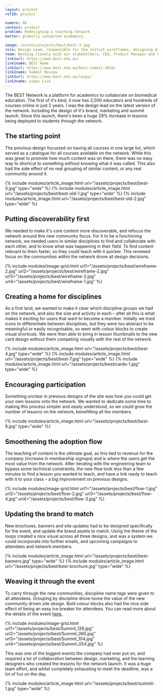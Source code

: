 ```yaml
---
layout: project
refID: project

numero: 06
context: product
problem: Redesigning a teaching network
matter: globally connected academics.

image: /assets/projects/best/best-3.jpg
role: Design Lead, responsible for the initial wireframes, designing disciplines to work with marketing, designing some but not all pixels.
team: Working closely with our stakeholders, CEO, Product Manager and UI Designer for the new feature launch.
link1url: https://www.best.edu.au/
link1name: BEST Home
link2url: https://www.best.edu.au/best-summit-2015/
link2name: Summit Review
link3url: https://www.best.edu.au/loops/
link3name: Loops Live
---
```


The BEST Network is a platform for academics to collaborate on biomedical education. The first of it's kind, it now has 2,000 educators and hundreds of courses online in just 2 years. I was the design lead on the latest version of the network. Including the design of it's brand, marketing and summit launch. Since this launch, there's been a huge 28% increase in lessons being deployed to students through the network.

## The starting point
The previous design focussed on having all courses in one large list, which served as a catalogue for all courses available on the network. While this was great to promote how much content was on there, there was no easy way to shortcut to something without knowing what it was called. This also had the side effect of no real grouping of similar content, or any real community around it.

{% include modules/article_image.html url="/assets/projects/best/best-0.jpg" type="wide" %}
{% include modules/article_image.html url="/assets/projects/best/best-old-1.jpg" type="wide" %}
{% include modules/article_image.html url="/assets/projects/best/best-old-2.jpg" type="wide" %}

## Putting discoverability first

We needed to make it's core content more discoverable, and refocus the network around this new community focus. For it to be a functioning network, we needed users in similar disciplines to find and collaborate with each other, and to know what was happening in their field. To find content relevant to them faster, so they could teach with it quicker. This renewed focus on the communities within the network drove all design decisions.

{% include modules/image-grid.html url1="/assets/projects/best/wireframe-2.jpg" url2="/assets/projects/best/wireframe-2.jpg" url3="/assets/projects/best/wireframe-2.jpg" url4="/assets/projects/best/wireframe-1.jpg" %}

## Creating a home for disciplines

As a first land, we wanted to make it clear which discipline groups we had on the network, and also the size and activity in each – after all this is what makes it exciting for users that want to become a member. Initially we tried icons to differentiate between disciplines, but they were too abstract to be meaningful or easily recognisable, so went with colour blocks to create visual shortcuts. We were then able to bring in lesson thumbnails to the new card design without them competing visually with the rest of the network.

{% include modules/article_image.html url="/assets/projects/best/best-4.jpg" type="wide" %}
{% include modules/article_image.html url="/assets/projects/best/best-7.jpg" type="wide" %}
{% include modules/article_image.html url="/assets/projects/best/cards-1.jpg" type="wide" %}

## Encouraging participation

Something unclear in previous designs of the site was how you could get your own lessons onto the network. We wanted to dedicate some time to making this process simpler and easily understood, so we could grow the number of lessons on the network, benefitting all the members.

{% include modules/article_image.html url="/assets/projects/best/best-8.jpg" type="wide" %}

## Smoothening the adoption flow

The teaching of content is the ultimate goal, as this tied to revenue for the company (increase in membership signups) and is where the users get the most value from the network. After iterating with the engineering team to bypass some technical constraints, the new flow took less than a few minutes to find a lesson you wanted to teach, and have a link ready to teach with it to your class – a big improvement on previous designs.

{% include modules/image-grid.html url1="/assets/projects/best/flow-1.jpg" url2="/assets/projects/best/flow-2.jpg" url3="/assets/projects/best/flow-4.jpg" url4="/assets/projects/best/flow-3.jpg" %}

## Updating the brand to match

New brochures, banners and site updates had to be designed specifically for the event, and update the brand assets to match. Using the theme of the loops created a nice visual across all three designs, and was a system we could incorporate into further emails, and upcoming campaigns to attendees and network members.

{% include modules/article_image.html url="/assets/projects/best/best-banners.jpg" type="wide" %}
{% include modules/article_image.html url="/assets/projects/best/best-brochure.jpg" type="wide" %}

## Weaving it through the event

To carry through the new communities, discipline name tags were given to all attendees. Grouping by discipline drove home the value of the new community driven site design. Bold colour blocks also had the nice side effect of being an easy ice breaker for attendees. You can read more about the details of the event [here.](https://www.best.edu.au/best-summit-2015/)

{% include modules/image-grid.html url1="/assets/projects/best/Summit_126.jpg" url2="/assets/projects/best/Summit_065.jpg" url3="/assets/projects/best/Summit_104.jpg" url4="/assets/projects/best/Summit_054.jpg" %}

This was one of the biggest events the company had ever put on, and required a lot of collaboration between design, marketing, and the learning designers who created the lessons for the network launch. It was a huge team effort, and whilst completely exhausting to meet the deadline, was a lot of fun on the day.

{% include modules/article_image.html url="/assets/projects/best/summit-1.jpg" type="wide" %}
